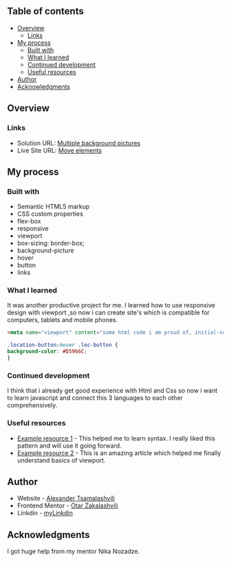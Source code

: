 ## Table of contents

- [Overview](#overview)
  - [Links](#links)
- [My process](#my-process)
  - [Built with](#built-with)
  - [What I learned](#what-i-learned)
  - [Continued development](#continued-development)
  - [Useful resources](#useful-resources)
- [Author](#author)
- [Acknowledgments](#acknowledgments)

## Overview

### Links

- Solution URL: [Multiple background pictures](https://www.w3schools.com/css/css3_backgrounds.asp)
- Live Site URL: [Move elements](https://flexboxfroggy.com/)

## My process

### Built with

- Semantic HTML5 markup
- CSS custom properties
- flex-box
- responsive
- viewport
- box-sizing: border-box;
- background-picture
- hover
- button
- links

### What I learned

It was another productive project for me. I learned how to use responsive design with viewport  ,so now i can create site's which is compatible for computers, tablets and mobile phones.

```html
<meta name="viewport" content="some html code i am proud of, initial-scale=1.0" />
```

```css
.location-button:hover .loc-button {
background-color: #D5966C;
}
```

### Continued development
 
 I think that i already get good experience with Html and Css so now i want to learn javascript and connect this 3 languages to each other comprehensively.

### Useful resources

- [Example resource 1](https://stackoverflow.com/questions/43224166/flexbox-layout-with-multiple-rows-having-3-items-in-each/) - This helped me to learn syntax. I really liked this pattern and will use it going forward.
- [Example resource 2](https://developer.mozilla.org/en-US/docs/Web/CSS/length) - This is an amazing article which helped me finally understand basics of viewport.

## Author

- Website - [Alexander Tsamalashvili](https://github.com/AlexTsamala)
- Frontend Mentor - [Otar Zakalashvili](https://www.linkedin.com/in/otarza/)
- Linkdin - [myLinkdin](https://www.linkedin.com/in/aleksandre-tsamalashvili-40501a1a0/)

## Acknowledgments

I got huge help from my mentor Nika Nozadze.